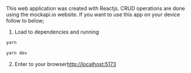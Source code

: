This web application was created with Reactjs. CRUD operations are done using the mockapi.io website. If you want to use this app on your device follow to below;

1. Load to dependencies and running

```bash
yarn
```

```bash
yarn dev
```

2. Enter to your browser[http://localhost:5173](http://localhost:5173)